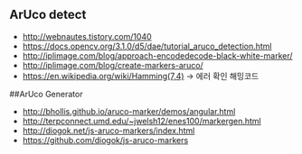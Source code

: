 ## ArUco detect

- http://webnautes.tistory.com/1040
- https://docs.opencv.org/3.1.0/d5/dae/tutorial_aruco_detection.html
- http://iplimage.com/blog/approach-encodedecode-black-white-marker/
- http://iplimage.com/blog/create-markers-aruco/
- https://en.wikipedia.org/wiki/Hamming(7,4) → 에러 확인 해밍코드

##ArUco Generator 
- http://bhollis.github.io/aruco-marker/demos/angular.html
- http://terpconnect.umd.edu/~jwelsh12/enes100/markergen.html
- http://diogok.net/js-aruco-markers/index.html
- https://github.com/diogok/js-aruco-markers
